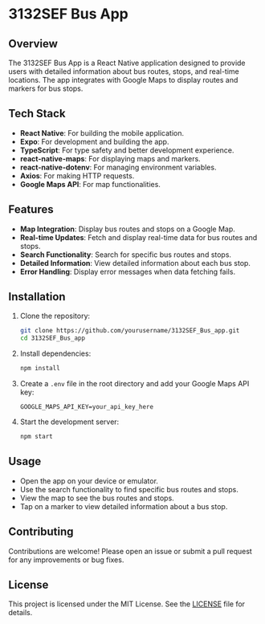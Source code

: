 # 3132SEF Bus App

## Overview

The 3132SEF Bus App is a React Native application designed to provide users with detailed information about bus routes, stops, and real-time locations. The app integrates with Google Maps to display routes and markers for bus stops.

## Tech Stack

- **React Native**: For building the mobile application.
- **Expo**: For development and building the app.
- **TypeScript**: For type safety and better development experience.
- **react-native-maps**: For displaying maps and markers.
- **react-native-dotenv**: For managing environment variables.
- **Axios**: For making HTTP requests.
- **Google Maps API**: For map functionalities.

## Features

- **Map Integration**: Display bus routes and stops on a Google Map.
- **Real-time Updates**: Fetch and display real-time data for bus routes and stops.
- **Search Functionality**: Search for specific bus routes and stops.
- **Detailed Information**: View detailed information about each bus stop.
- **Error Handling**: Display error messages when data fetching fails.

## Installation

1. Clone the repository:
    ```sh
    git clone https://github.com/yourusername/3132SEF_Bus_app.git
    cd 3132SEF_Bus_app
    ```

2. Install dependencies:
    ```sh
    npm install
    ```

3. Create a `.env` file in the root directory and add your Google Maps API key:
    ```env
    GOOGLE_MAPS_API_KEY=your_api_key_here
    ```

4. Start the development server:
    ```sh
    npm start
    ```

## Usage

- Open the app on your device or emulator.
- Use the search functionality to find specific bus routes and stops.
- View the map to see the bus routes and stops.
- Tap on a marker to view detailed information about a bus stop.

## Contributing

Contributions are welcome! Please open an issue or submit a pull request for any improvements or bug fixes.

## License

This project is licensed under the MIT License. See the [LICENSE](LICENSE) file for details.